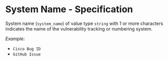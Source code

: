 # System Name - Specification

System name (`system_name`) of value type `string` with 1 or more characters indicates the name of the vulnerability tracking or numbering system.

*Example:*

* `Cisco Bug ID`
* `GitHub Issue`
